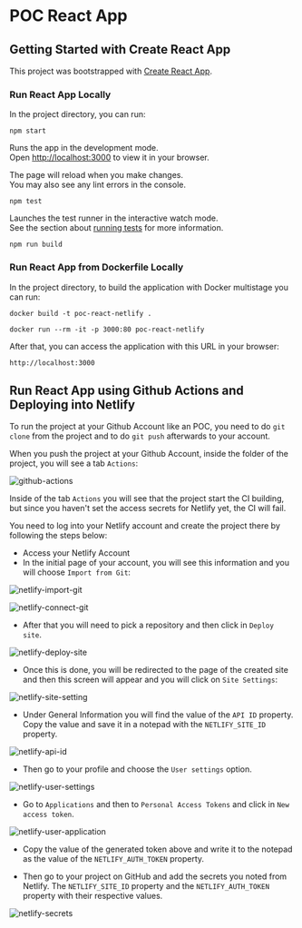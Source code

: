 # POC React App
## Getting Started with Create React App

This project was bootstrapped with [Create React App](https://github.com/facebook/create-react-app).

### Run React App Locally

In the project directory, you can run:

```npm start```

Runs the app in the development mode.\
Open [http://localhost:3000](http://localhost:3000) to view it in your browser.

The page will reload when you make changes.\
You may also see any lint errors in the console.

```npm test```

Launches the test runner in the interactive watch mode.\
See the section about [running tests](https://facebook.github.io/create-react-app/docs/running-tests) for more information.

```npm run build```

### Run React App from Dockerfile Locally

In the project directory, to build the application with Docker multistage you can run:

```docker build -t poc-react-netlify .```

```docker run --rm -it -p 3000:80 poc-react-netlify```

After that, you can access the application with this URL in your browser:

```http://localhost:3000```


## Run React App using Github Actions and Deploying into Netlify

To run the project at your Github Account like an POC, you need to do `git clone` from the project and to do `git push` afterwards to your account.

When you push the project at your Github Account, inside the folder of the project, you will see a tab `Actions`:

![github-actions](images/github-actions.png)

Inside of the tab `Actions` you will see that the project start the CI building, but since you haven't set the access secrets for Netlify yet, the CI will fail.

You need to log into your Netlify account and create the project there by following the steps below:

- Access your Netlify Account
- In the initial page of your account, you will see this information and you will choose `Import from Git`:

![netlify-import-git](images/netlify-import-git.png) 

![netlify-connect-git](images/netlify-connect-git.png)

- After that you will need to pick a repository and then click in `Deploy site`.

![netlify-deploy-site](images/netlify-deploy-site.png)

- Once this is done, you will be redirected to the page of the created site and then this screen will appear and you will click on `Site Settings`:

![netlify-site-setting](images/netlify-site-setting.png)

- Under General Information you will find the value of the `API ID` property. Copy the value and save it in a notepad with the `NETLIFY_SITE_ID` property.

![netlify-api-id](images/netlify-api-id.png)

- Then go to your profile and choose the `User settings` option.

![netlify-user-settings](images/netlify-user-settings.png)

- Go to `Applications` and then to `Personal Access Tokens` and click in `New access token`.

![netlify-user-application](images/netlify-user-application.png)

- Copy the value of the generated token above and write it to the notepad as the value of the `NETLIFY_AUTH_TOKEN` property.

- Then go to your project on GitHub and add the secrets you noted from Netlify. The `NETLIFY_SITE_ID` property and the `NETLIFY_AUTH_TOKEN` property with their respective values.

![netlify-secrets](images/netlify-secrets.png)
